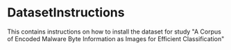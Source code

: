 # DatasetInstructions

This contains instructions on how to install the dataset for study "A Corpus of Encoded Malware Byte Information as Images for Efficient Classification"